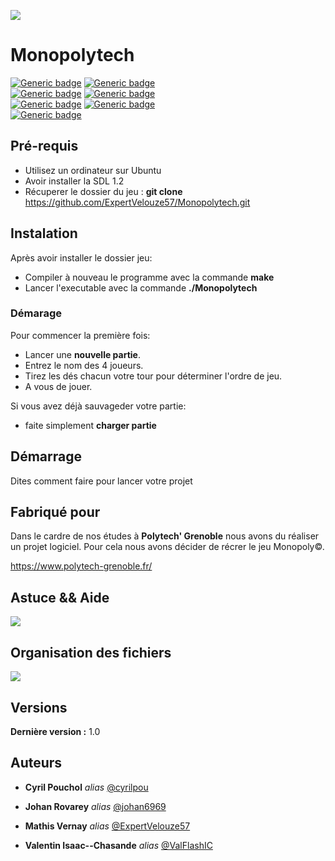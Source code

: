 ![](https://i.imgur.com/tpSdT3S.png)

# Monopolytech
[![Generic badge](https://img.shields.io/badge/Type-Game-black.svg)]()
[![Generic badge](https://img.shields.io/badge/Players-4-black.svg)]()
<br/>
[![Generic badge](https://img.shields.io/badge/Language-C-green.svg)](https://fr.wikipedia.org/wiki/C_(langage))
[![Generic badge](https://img.shields.io/badge/Made_With-SDL_1.2.15-green.svg)](https://www.libsdl.org/download-1.2.php)
<br/>
[![Generic badge](https://img.shields.io/badge/Helped_by-OpenClassrooms_for_SDL-red.svg)](https://openclassrooms.com/fr/courses/19980-apprenez-a-programmer-en-c/17117-installation-de-la-sdl)
[![Generic badge](https://img.shields.io/badge/Helped_by-OpenClassrooms_for_use_GITHUB-red.svg)](https://openclassrooms.com/fr/courses/2342361-gerez-votre-code-avec-git-et-github)
<br/>
[![Generic badge](https://img.shields.io/badge/Run_on-Ubuntu_18.04.4-blank.svg)](https://ubuntu-fr.org/)

## Pré-requis
- Utilisez un ordinateur sur Ubuntu
- Avoir installer la SDL 1.2
- Récuperer le dossier du jeu : <b/>git clone</b> https://github.com/ExpertVelouze57/Monopolytech.git

## Instalation
Après avoir installer le dossier jeu:
* Compiler à nouveau le programme avec la commande **make**
* Lancer l'executable avec la commande **./Monopolytech**


### Démarage
Pour commencer la première fois:
* Lancer une **nouvelle partie**.
* Entrez le nom des 4 joueurs.
* Tirez les dés chacun votre tour pour déterminer l'ordre de jeu.
* A vous de jouer.

Si vous avez déjà sauvageder votre partie:
* faite simplement **charger partie**

## Démarrage

Dites comment faire pour lancer votre projet

## Fabriqué pour

Dans le cardre de nos études à **Polytech' Grenoble** nous avons du réaliser un projet logiciel. Pour cela nous avons décider de récrer le jeu Monopoly&copy;.

https://www.polytech-grenoble.fr/

## Astuce && Aide 
![](https://i.imgur.com/kjUS7Up.png)

## Organisation des fichiers
![](https://i.imgur.com/UvEP4Dr.png)



## Versions
**Dernière version :** 1.0


## Auteurs
* **Cyril Pouchol** _alias_ [@cyrilpou](https://github.com/outout14)

* **Johan Rovarey** _alias_ [@johan6969](https://github.com/outout14)

* **Mathis Vernay** _alias_ [@ExpertVelouze57](https://github.com/outout14)

* **Valentin Isaac--Chasande** _alias_ [@ValFlashIC](https://github.com/outout14)
